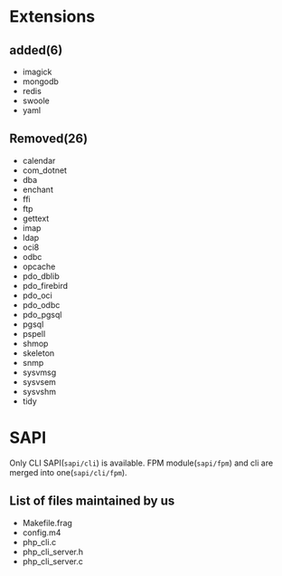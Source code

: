 
# Extensions

## added(6)
+ imagick
+ mongodb
+ redis
+ swoole
+ yaml

## Removed(26)
- calendar
- com_dotnet
- dba
- enchant
- ffi
- ftp
- gettext
- imap
- ldap
- oci8
- odbc
- opcache
- pdo_dblib
- pdo_firebird
- pdo_oci
- pdo_odbc
- pdo_pgsql
- pgsql
- pspell
- shmop
- skeleton
- snmp
- sysvmsg
- sysvsem
- sysvshm
- tidy

# SAPI
Only CLI SAPI(`sapi/cli`) is available. FPM module(`sapi/fpm`) and cli are merged into one(`sapi/cli/fpm`).

## List of files maintained by us
- Makefile.frag
- config.m4
- php_cli.c
- php_cli_server.h
- php_cli_server.c

